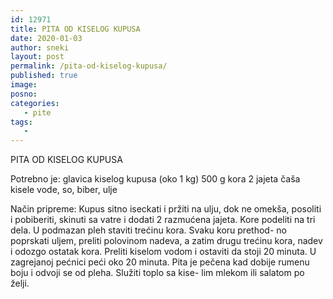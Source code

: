 ```yaml
---
id: 12971
title: PITA OD KISELOG KUPUSA
date: 2020-01-03
author: sneki
layout: post
permalink: /pita-od-kiselog-kupusa/
published: true
image: 
posno: 
categories:
   - pite
tags:
   -
---
```

PITA OD KISELOG KUPUSA

Potrebno je:
glavica kiselog kupusa (oko 1 kg)
500 g kora
2 jajeta
čaša kisele vode,
so,
biber,
ulje

Način pripreme:
Kupus sitno iseckati i pržiti na ulju, dok ne
omekša, posoliti i pobiberiti, skinuti sa vatre i
dodati 2 razmućena jajeta. Kore podeliti na tri dela. U
podmazan pleh staviti trećinu kora. Svaku koru prethod-
no poprskati uljem, preliti polovinom nadeva, a zatim
drugu trećinu kora, nadev i odozgo ostatak kora. Preliti
kiselom vodom i ostaviti da stoji 20 minuta. U zagrejanoj
pećnici peći oko 20 minuta. Pita je pečena kad dobije
rumenu boju i odvoji se od pleha. Služiti toplo sa kise-
lim mlekom ili salatom po želji.

 
  

